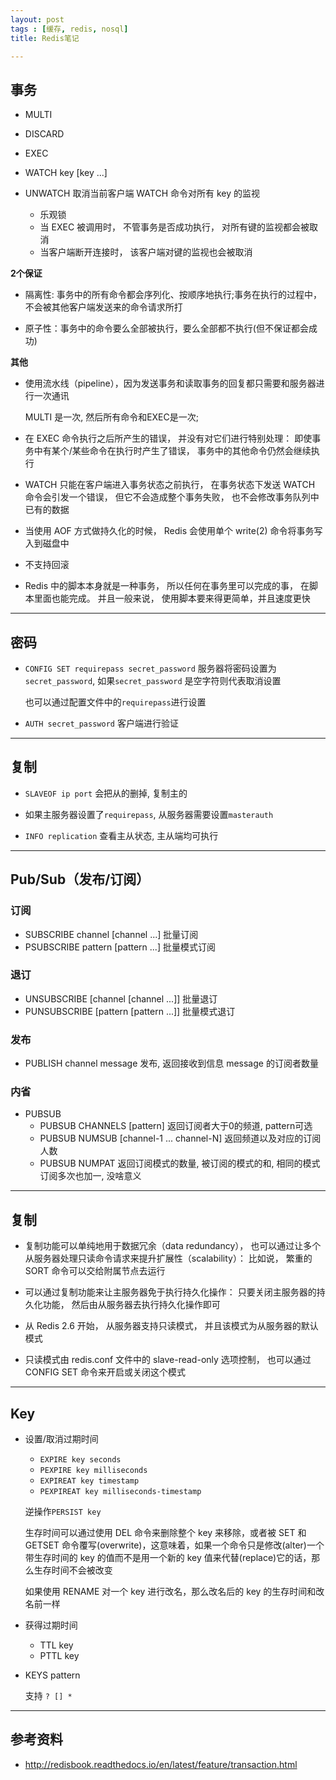 ```yaml
---
layout: post
tags : [缓存, redis, nosql]
title: Redis笔记

---
```


## 事务

* MULTI
* DISCARD
* EXEC
* WATCH key [key ...]
* UNWATCH 取消当前客户端 WATCH 命令对所有 key 的监视


  * 乐观锁
  * 当 EXEC 被调用时， 不管事务是否成功执行， 对所有键的监视都会被取消
  * 当客户端断开连接时， 该客户端对键的监视也会被取消

**2个保证**

* 隔离性: 事务中的所有命令都会序列化、按顺序地执行;事务在执行的过程中，不会被其他客户端发送来的命令请求所打

* 原子性：事务中的命令要么全部被执行，要么全部都不执行(但不保证都会成功)

**其他**

* 使用流水线（pipeline），因为发送事务和读取事务的回复都只需要和服务器进行一次通讯

  MULTI 是一次, 然后所有命令和EXEC是一次;

* 在 EXEC 命令执行之后所产生的错误， 并没有对它们进行特别处理： 即使事务中有某个/某些命令在执行时产生了错误， 事务中的其他命令仍然会继续执行


* WATCH 只能在客户端进入事务状态之前执行， 在事务状态下发送 WATCH 命令会引发一个错误， 但它不会造成整个事务失败， 也不会修改事务队列中已有的数据

* 当使用 AOF 方式做持久化的时候， Redis 会使用单个 write(2) 命令将事务写入到磁盘中

* 不支持回滚

* Redis 中的脚本本身就是一种事务， 所以任何在事务里可以完成的事， 在脚本里面也能完成。 并且一般来说， 使用脚本要来得更简单，并且速度更快

----

## 密码

* `CONFIG SET requirepass secret_password`  服务器将密码设置为 `secret_password`, 如果`secret_password` 是空字符则代表取消设置

  也可以通过配置文件中的`requirepass`进行设置

* `AUTH secret_password` 客户端进行验证

---

## 复制

* `SLAVEOF ip port` 会把从的删掉, 复制主的

* 如果主服务器设置了`requirepass`, 从服务器需要设置`masterauth`

* `INFO replication` 查看主从状态, 主从端均可执行

---

## Pub/Sub（发布/订阅）

### 订阅

* SUBSCRIBE channel [channel ...] 批量订阅
* PSUBSCRIBE pattern [pattern ...] 批量模式订阅

### 退订

* UNSUBSCRIBE [channel [channel ...]] 批量退订
* PUNSUBSCRIBE [pattern [pattern ...]] 批量模式退订

### 发布

* PUBLISH channel message 发布, 返回接收到信息 message 的订阅者数量

### 内省

* PUBSUB
  * PUBSUB CHANNELS [pattern] 返回订阅者大于0的频道, pattern可选
  * PUBSUB NUMSUB [channel-1 ... channel-N] 返回频道以及对应的订阅人数
  * PUBSUB NUMPAT 返回订阅模式的数量, 被订阅的模式的和, 相同的模式订阅多次也加一, 没啥意义

---

## 复制

* 复制功能可以单纯地用于数据冗余（data redundancy）， 也可以通过让多个从服务器处理只读命令请求来提升扩展性（scalability）： 比如说， 繁重的 SORT 命令可以交给附属节点去运行

* 可以通过复制功能来让主服务器免于执行持久化操作： 只要关闭主服务器的持久化功能， 然后由从服务器去执行持久化操作即可

* 从 Redis 2.6 开始， 从服务器支持只读模式， 并且该模式为从服务器的默认模式

* 只读模式由 redis.conf 文件中的 slave-read-only 选项控制， 也可以通过 CONFIG SET 命令来开启或关闭这个模式


---

## Key

* 设置/取消过期时间

  * `EXPIRE key seconds`
  * `PEXPIRE key milliseconds`
  * `EXPIREAT key timestamp`
  * `PEXPIREAT key milliseconds-timestamp`

  逆操作`PERSIST key`

  生存时间可以通过使用 DEL 命令来删除整个 key 来移除，或者被 SET 和 GETSET 命令覆写(overwrite)，这意味着，如果一个命令只是修改(alter)一个带生存时间的 key 的值而不是用一个新的 key 值来代替(replace)它的话，那么生存时间不会被改变

  如果使用 RENAME 对一个 key 进行改名，那么改名后的 key 的生存时间和改名前一样

* 获得过期时间

  * TTL key
  * PTTL key

* KEYS pattern

  支持 `? [] *`

---

## 参考资料

* <http://redisbook.readthedocs.io/en/latest/feature/transaction.html>
